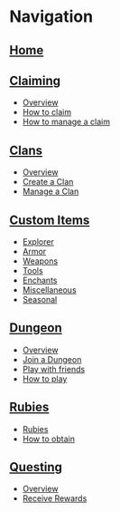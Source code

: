 # Navigation

## **[Home](https://github.com/gommzystudio/lymmzy_wiki/wiki/Home)**

## **[Claiming](https://github.com/gommzystudio/lymmzy_wiki/wiki/Claiming)**
  * <a href="https://github.com/gommzystudio/lymmzy_wiki/wiki/Claiming#overview">Overview</a>
  * <a href="https://github.com/gommzystudio/lymmzy_wiki/wiki/Claiming#how-to-claim">How to claim</a>
  * <a href="https://github.com/gommzystudio/lymmzy_wiki/wiki/Claiming#how-to-manage-a-claim">How to manage a claim</a>

## **[Clans](https://github.com/gommzystudio/lymmzy_wiki/wiki/Clans)**
  * <a href="https://github.com/gommzystudio/lymmzy_wiki/wiki/Clans#overview">Overview</a>
  * <a href="https://github.com/gommzystudio/lymmzy_wiki/wiki/Clans#how-to-create-a-clan">Create a Clan</a>
  * <a href="https://github.com/gommzystudio/lymmzy_wiki/wiki/Clans#how-to-manage-a-clan">Manage a Clan</a>

## **[Custom Items](https://github.com/gommzystudio/lymmzy_wiki/wiki/CustomItems)**
  * <a href="https://github.com/gommzystudio/lymmzy_wiki/wiki/CustomItems#explorer">Explorer</a>
  * <a href="https://github.com/gommzystudio/lymmzy_wiki/wiki/CustomItems#armor">Armor</a>
  * <a href="https://github.com/gommzystudio/lymmzy_wiki/wiki/CustomItems#weapons">Weapons</a>
  * <a href="https://github.com/gommzystudio/lymmzy_wiki/wiki/CustomItems#tools">Tools</a>
  * <a href="https://github.com/gommzystudio/lymmzy_wiki/wiki/CustomItems#enchants">Enchants</a>
  * <a href="https://github.com/gommzystudio/lymmzy_wiki/wiki/CustomItems#miscellaneous">Miscellaneous</a>
  * <a href="https://github.com/gommzystudio/lymmzy_wiki/wiki/CustomItems#seasonal">Seasonal</a>

## **[Dungeon](https://github.com/gommzystudio/lymmzy_wiki/wiki/Dungeons)**
  * <a href="https://github.com/gommzystudio/lymmzy_wiki/wiki/Dungeons#overview">Overview</a>
  * <a href="https://github.com/gommzystudio/lymmzy_wiki/wiki/Dungeons#join-a-dungeon">Join a Dungeon</a>
  * <a href="https://github.com/gommzystudio/lymmzy_wiki/wiki/Dungeons#play-with-friends">Play with friends</a>
  * <a href="https://github.com/gommzystudio/lymmzy_wiki/wiki/Dungeons#how-to-play-a-dungeon">How to play</a>

## **[Rubies](https://github.com/gommzystudio/lymmzy_wiki/wiki/Rubies)**
  * <a href="https://github.com/gommzystudio/lymmzy_wiki/wiki/Rubies#overview">Rubies</a>
  * <a href="https://github.com/gommzystudio/lymmzy_wiki/wiki/Rubies#how-to-obtain-rubies">How to obtain</a>

## **[Questing](https://github.com/gommzystudio/lymmzy_wiki/wiki/Quests)**
  * <a href="https://github.com/gommzystudio/lymmzy_wiki/wiki/Quests#overview">Overview</a>
  * <a href="https://github.com/gommzystudio/lymmzy_wiki/wiki/Quests#receive-rewards">Receive Rewards</a>
